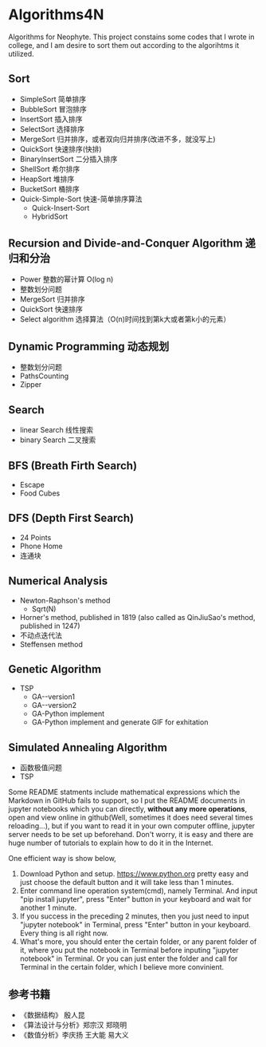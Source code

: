 # Algorithms4N

Algorithms for Neophyte. This project constains some codes that I wrote in college, and I am desire to sort them out according to the algorihtms it utilized.

## Sort

* SimpleSort 简单排序
* BubbleSort 冒泡排序
* InsertSort 插入排序
* SelectSort 选择排序
* MergeSort 归并排序，或者双向归并排序(改进不多，就没写上)
* QuickSort 快速排序(快排)
* BinaryInsertSort 二分插入排序
* ShellSort 希尔排序
* HeapSort 堆排序
* BucketSort 桶排序
* Quick-Simple-Sort 快速-简单排序算法
  * Quick-Insert-Sort
  * HybridSort

## Recursion and Divide-and-Conquer Algorithm 递归和分治

* Power 整数的幂计算 O(log n)
* 整数划分问题
* MergeSort 归并排序
* QuickSort 快速排序
* Select algorithm 选择算法（O(n)时间找到第k大或者第k小的元素）

## Dynamic Programming 动态规划

* 整数划分问题
* PathsCounting
* Zipper

## Search

* linear Search 线性搜索
* binary Search 二叉搜索

## BFS (Breath Firth Search)

* Escape
* Food Cubes

## DFS (Depth First Search)

* 24 Points
* Phone Home
* 连通块

## Numerical Analysis

* Newton-Raphson's method
  * Sqrt(N)
* Horner's method, published in 1819 (also called as QinJiuSao's method, published in 1247)
* 不动点迭代法
* Steffensen method

## Genetic Algorithm

* TSP
  * GA--version1
  * GA--version2
  * GA-Python implement
  * GA-Python implement and generate GIF for exhitation

## Simulated Annealing Algorithm

* 函数极值问题
* TSP

Some README statments include mathematical expressions which the Markdown in GitHub fails to support, so I put the README documents in jupyter notebooks which you can directly, **without any more operations**, open and view online in github(Well, sometimes it does need several times reloading...), but if you want to read it in your own computer offline, jupyter server needs to be set up beforehand. Don't worry, it is easy and there are huge number of tutorials to explain how to do it in the Internet.

One efficient way is show below,

1. Download Python and setup. <https://www.python.org> pretty easy and just choose the default button and it will take less than 1 minutes.
2. Enter command line operation system(cmd), namely Terminal. And input "pip install jupyter", press "Enter" button in your keyboard and wait for another 1 minute.
3. If you success in the preceding 2 minutes, then you just need to input "jupyter notebook" in Terminal, press "Enter" button in your keyboard. Every thing is all right now.
4. What's more, you should enter the certain folder, or any parent folder of it, where you put the notebook in Terminal before inputing "jupyter notebook" in Terminal. Or you can just enter the folder and call for Terminal in the certain folder, which I believe more convinient.

## 参考书籍

* 《数据结构》 殷人昆
* 《算法设计与分析》郑宗汉 郑晓明
* 《数值分析》李庆扬 王大能 易大义
